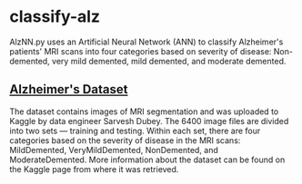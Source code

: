 # classify-alz
AlzNN.py uses an Artificial Neural Network (ANN) to classify Alzheimer's patients' MRI scans into four categories based on severity of disease: Non-demented, very mild demented, mild demented, and moderate demented.

## <a href= "https://www.kaggle.com/tourist55/alzheimers-dataset-4-class-of-images">Alzheimer's Dataset</a>

The dataset contains images of MRI segmentation and was uploaded to Kaggle by data engineer Sarvesh Dubey. The 6400 image files are divided into two sets — training and testing. Within each set, there are four categories based on the severity of disease in the MRI scans: MildDemented, VeryMildDemented, NonDemented, and ModerateDemented. More information about the dataset can be found on the Kaggle page from where it was retrieved.


